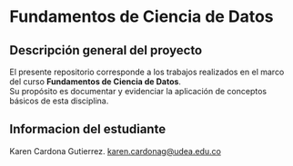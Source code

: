 # Fundamentos de Ciencia de Datos
##  Descripción general del proyecto
El presente repositorio corresponde a los trabajos realizados en el marco del curso **Fundamentos de Ciencia de Datos**.  
Su propósito es documentar y evidenciar la aplicación de conceptos básicos de esta disciplina.

## Informacion del estudiante
Karen Cardona Gutierrez.
karen.cardonag@udea.edu.co
